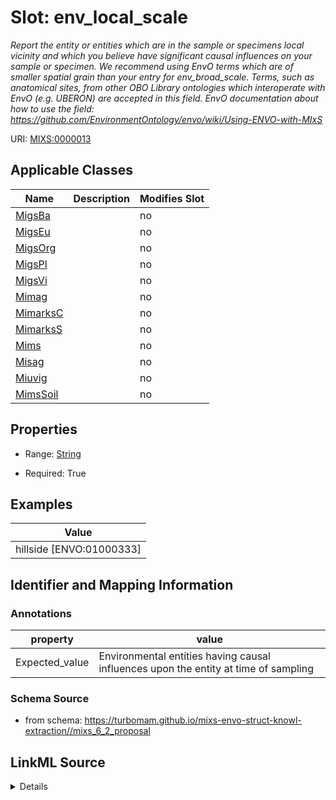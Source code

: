# Slot: env_local_scale


_Report the entity or entities which are in the sample or specimens local vicinity and which you believe have significant causal influences on your sample or specimen. We recommend using EnvO terms which are of smaller spatial grain than your entry for env_broad_scale. Terms, such as anatomical sites, from other OBO Library ontologies which interoperate with EnvO (e.g. UBERON) are accepted in this field. EnvO documentation about how to use the field: https://github.com/EnvironmentOntology/envo/wiki/Using-ENVO-with-MIxS_



URI: [MIXS:0000013](https://w3id.org/mixs/0000013)



<!-- no inheritance hierarchy -->




## Applicable Classes

| Name | Description | Modifies Slot |
| --- | --- | --- |
[MigsBa](MigsBa.md) |  |  no  |
[MigsEu](MigsEu.md) |  |  no  |
[MigsOrg](MigsOrg.md) |  |  no  |
[MigsPl](MigsPl.md) |  |  no  |
[MigsVi](MigsVi.md) |  |  no  |
[Mimag](Mimag.md) |  |  no  |
[MimarksC](MimarksC.md) |  |  no  |
[MimarksS](MimarksS.md) |  |  no  |
[Mims](Mims.md) |  |  no  |
[Misag](Misag.md) |  |  no  |
[Miuvig](Miuvig.md) |  |  no  |
[MimsSoil](MimsSoil.md) |  |  no  |







## Properties

* Range: [String](String.md)

* Required: True






## Examples

| Value |
| --- |
| hillside [ENVO:01000333] |

## Identifier and Mapping Information





### Annotations

| property | value |
| --- | --- |
| Expected_value | Environmental entities having causal influences upon the entity at time of sampling |



### Schema Source


* from schema: https://turbomam.github.io/mixs-envo-struct-knowl-extraction//mixs_6_2_proposal




## LinkML Source

<details>
```yaml
name: env_local_scale
annotations:
  Expected_value:
    tag: Expected_value
    value: Environmental entities having causal influences upon the entity at time
      of sampling
description: 'Report the entity or entities which are in the sample or specimens local
  vicinity and which you believe have significant causal influences on your sample
  or specimen. We recommend using EnvO terms which are of smaller spatial grain than
  your entry for env_broad_scale. Terms, such as anatomical sites, from other OBO
  Library ontologies which interoperate with EnvO (e.g. UBERON) are accepted in this
  field. EnvO documentation about how to use the field: https://github.com/EnvironmentOntology/envo/wiki/Using-ENVO-with-MIxS'
title: local environmental context
notes:
- context
- environmental
examples:
- value: hillside [ENVO:01000333]
in_subset:
- environment
from_schema: https://turbomam.github.io/mixs-envo-struct-knowl-extraction//mixs_6_2_proposal
rank: 1000
string_serialization: '{termLabel} [{termID}]'
slot_uri: MIXS:0000013
multivalued: false
alias: env_local_scale
domain_of:
- MigsBa
- MigsEu
- MigsOrg
- MigsPl
- MigsVi
- Mimag
- MimarksC
- MimarksS
- Mims
- Misag
- Miuvig
range: string
required: true

```
</details>